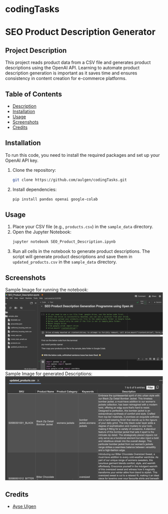 # codingTasks

# SEO Product Description Generator

## Project Description
This project reads product data from a CSV file and generates product descriptions using the OpenAI API. Learning to automate product description generation is important as it saves time and ensures consistency in content creation for e-commerce platforms.

## Table of Contents
- [Description](#description)
- [Installation](#installation)
- [Usage](#usage)
- [Screenshots](#screenshots)
- [Credits](#credits)

## Installation
To run this code, you need to install the required packages and set up your OpenAI API key.

1. Clone the repository:
    ```sh
    git clone https://github.com/aulgen/codingTasks.git
    
    ```
2. Install dependencies:
    ```sh
    pip install pandas openai google-colab
    ```
## Usage
1. Place your CSV file (e.g., `products.csv`) in the `sample_data` directory.
2. Open the Jupyter Notebook:
    ```sh
    jupyter notebook SEO_Product_Description.ipynb
    ```
3. Run all cells in the notebook to generate product descriptions. The script will generate product descriptions and save them in `updated_products.csv` in the `sample_data` directory.

## Screenshots
Sample Image for running the notebook:
![Running the notebook](Screenshot1.png)
Sample Image for generated Descriptions:
![Generated descriptions](Screenshot2.png)

## Credits
- [Ayse Ulgen](https://github.com/aulgen)


